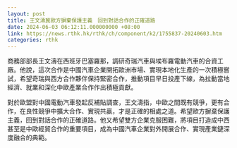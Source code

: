 ```yaml
---
layout: post
title: 王文濤冀歐方摒棄保護主義　回到對話合作的正確道路
date: 2024-06-03 06:12:11.000000000 +08:00
link: https://news.rthk.hk/rthk/ch/component/k2/1755837-20240603.htm
categories: rthk
---
```


商務部部長王文濤在西班牙巴塞羅那，調研奇瑞汽車與埃布羅電動汽車的合資工廠。他說，這次合作是中國汽車企業開拓歐洲市場、實現本地化生產的一次積極嘗試，希望奇瑞與西方合作夥伴保持緊密合作，推動項目早日投產下線，為拉動當地經濟、就業和深化中歐產業合作作出積極貢獻。

對於歐盟對中國電動汽車發起反補貼調查，王文濤指，中歐之間既有競爭，更有合作，在良性競爭中擴大合作、實現共贏，才是正確的相處之道。希望歐方摒棄保護主義，回到對話合作的正確道路。他又希望雙方企業克服困難，將項目打造成中西甚至是中歐經貿合作的重要項目，成為中國汽車企業對外開展合作、實現產業鏈深度融合的典範。
